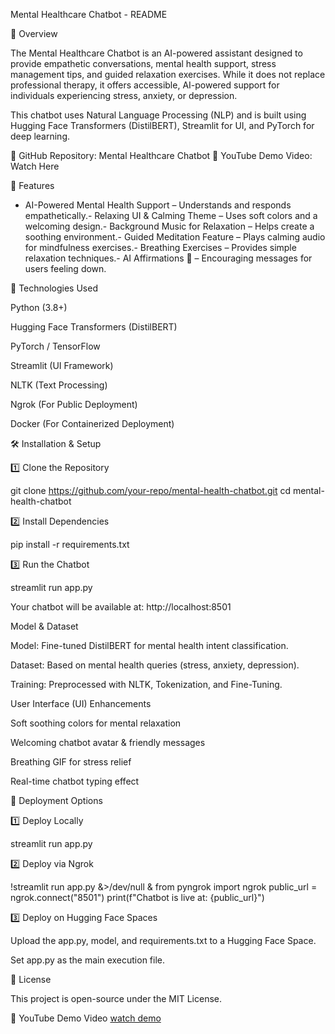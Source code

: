 
 Mental Healthcare Chatbot - README

📌 Overview

The Mental Healthcare Chatbot is an AI-powered assistant designed to provide empathetic conversations, 
mental health support, 
stress management tips, 
and guided relaxation exercises. 
While it does not replace professional therapy, it offers accessible, AI-powered support for individuals experiencing stress, anxiety, or depression.

This chatbot uses Natural Language Processing (NLP) and is built using Hugging Face Transformers (DistilBERT), Streamlit for UI, and PyTorch for deep learning.

📌 GitHub Repository: Mental Healthcare Chatbot
📌 YouTube Demo Video: Watch Here

🚀 Features

- AI-Powered Mental Health Support – Understands and responds empathetically.- Relaxing UI & Calming Theme – Uses soft colors and a welcoming design.- Background Music for Relaxation  – Helps create a soothing environment.- Guided Meditation Feature  – Plays calming audio for mindfulness exercises.- Breathing Exercises  – Provides simple relaxation techniques.- AI Affirmations 💙 – Encouraging messages for users feeling down.

📌 Technologies Used

Python (3.8+)

Hugging Face Transformers (DistilBERT)

PyTorch / TensorFlow

Streamlit (UI Framework)

NLTK (Text Processing)

Ngrok (For Public Deployment)

Docker (For Containerized Deployment)

🛠️ Installation & Setup

1️⃣ Clone the Repository

git clone https://github.com/your-repo/mental-health-chatbot.git
cd mental-health-chatbot

2️⃣ Install Dependencies

pip install -r requirements.txt

3️⃣ Run the Chatbot

streamlit run app.py

 Your chatbot will be available at: http://localhost:8501

 Model & Dataset

Model: Fine-tuned DistilBERT for mental health intent classification.

Dataset: Based on mental health queries (stress, anxiety, depression).

Training: Preprocessed with NLTK, Tokenization, and Fine-Tuning.

 User Interface (UI) Enhancements

Soft soothing colors for mental relaxation 

Welcoming chatbot avatar & friendly messages 

Breathing GIF for stress relief 

Real-time chatbot typing effect 

🚀 Deployment Options

1️⃣ Deploy Locally

streamlit run app.py

2️⃣ Deploy via Ngrok

!streamlit run app.py &>/dev/null &
from pyngrok import ngrok
public_url = ngrok.connect("8501")
print(f"Chatbot is live at: {public_url}")

3️⃣ Deploy on Hugging Face Spaces

Upload the app.py, model, and requirements.txt to a Hugging Face Space.

Set app.py as the main execution file.

📜 License

This project is open-source under the MIT License.

📌 YouTube Demo Video
[watch demo](https://youtu.be/U54AaKL5rFA)






